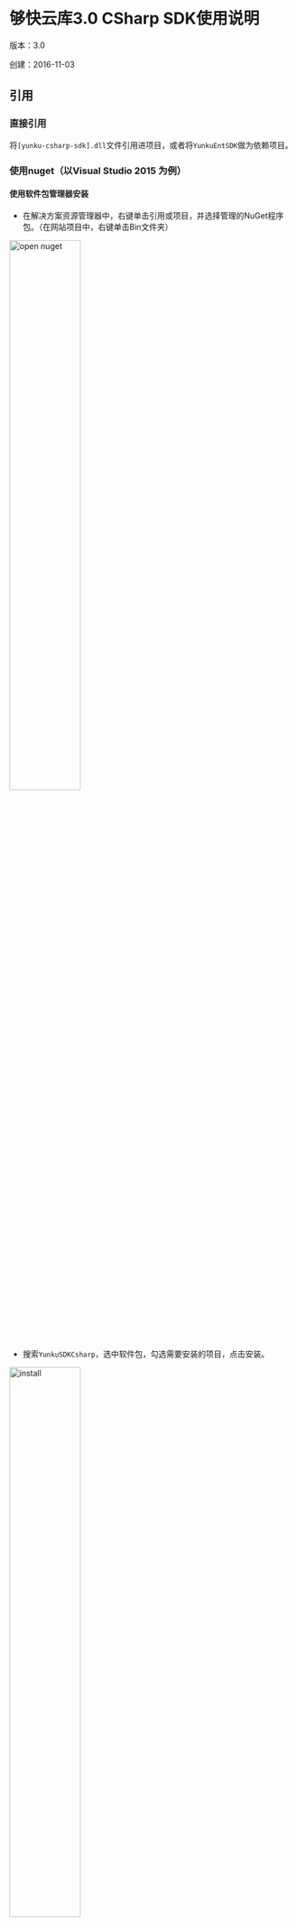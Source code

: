 # 够快云库3.0 CSharp SDK使用说明

版本：3.0

创建：2016-11-03

## 引用

### 直接引用
将`[yunku-csharp-sdk].dll`文件引用进项目，或者将`YunkuEntSDK`做为依赖项目。

### 使用nuget（以Visual Studio 2015 为例）

#### 使用软件包管理器安装

* 在解决方案资源管理器中，右键单击引用或项目，并选择管理的NuGet程序包。（在网站项目中，右键单击Bin文件夹）

<img src=https://repo.gokuai.cn/app/ImageResourceForMD/raw/master/YunkuCsharpSDK/open%20nuget.jpeg alt="open nuget" title="open nuget" width="50%" height="50%"/>

* 搜索`YunkuSDKCsharp`，选中软件包，勾选需要安装的项目，点击安装。

<img src=https://repo.gokuai.cn/app/ImageResourceForMD/raw/master/YunkuCsharpSDK/install.jpeg alt="install" title="install" width="50%" height="50%"/>

#### 使用 nuget CLI安装

* 点击`工具`->`NuGet软件包管理器`->`程序包管理器控制台`打开控制台

<img src=https://repo.gokuai.cn/app/ImageResourceForMD/raw/master/YunkuCsharpSDK/open%20CLI.jpeg alt="open CLI" title="open CLI" width="50%" height="50%"/>

* 安装最新版请输入命令`Install-Package YunkuEntSDK`到默认项目，查看安装[历史版本][2]
* 需要安装至不同的项目中请使用`Install-Package YunkuEntSDK -ProjectName [YourProject]`或在`程序包管理器控制台`设置需要安装的项目

<img src=https://repo.gokuai.cn/app/ImageResourceForMD/raw/master/YunkuCsharpSDK/CLI.jpeg alt="CLI" title="CLI" width="50%" height="50%"/>

## 初始化

要使用云库3.0的API，您需要先在 <a href="http://developer.gokuai.com/yk/tutorial#yk3" target="_blank">企业授权</a> 中获取 `client_id` 和 `client_secret`

## 初始化设置

```
ConfigHelper.SetApiHost("http://apihost");
```

## 参数使用

以下使用到的方法中，如果是string类型的非必要参数，如果是不传，则传`null`

---

## 企业文件管理（EntFileManager.cs）

`orgClientId`和`orgClientSecret`需要通过`EntLibManager`.`bind`方法获取

### 构造方法

	new EntFileManager(string orgClientId,string orgClientSecret);
	
#### 参数

| 参数 | 必须 | 类型 | 说明 |
| --- | --- | --- | --- |
| orgClientId | 是 | string | 库授权client_id  |
| orgClientSecret | 是 | string | 库授权client_secret  |

---

### 获取文件列表

	GetFileList( int start, string fullPath) 
	
#### 参数

| 名称 | 必需 | 类型 | 说明 |
| --- | --- | --- | --- |
| start | 是 | int | 开始位置(每次返回100条数据) |
| fullPath | 是 | string | 文件的路径 |

#### 返回结果
	{
		count:
		list:
		[
			{
				hash:
				dir:
				fullpath:
				filename:
				filehash:
				filesize:
				create_member_name:
				create_dateline:
				last_member_name:
				last_dateline:
			},
			...
		]
	}
	
| 字段 | 类型 | 说明 |
| --- | --- | --- |
| count | int | 文件总数 |
| list | Array | 格式见下 |

| 字段 | 类型 | 说明 |
| --- | --- | --- |
| hash | string | 文件唯一标识 |
| dir | int | 是否文件夹, 1是, 0否 |
| fullpath | string | 文件路径 |
| filename | string | 文件名称 |
| filehash | string | 文件内容hash, 如果是文件夹, 则为空 |
| filesize | long | 文件大小, 如果是文件夹, 则为0 |
| create_member_name | string | 文件创建人名称 |
| create_dateline | int | 文件创建时间戳 |
| last_member_name | string | 文件最后修改人名称 |
| last_dateline | int | 文件最后修改时间戳 |

---

### 获取更新列表

	GetUpdateList( bool isCompare, long fetchDateline)
	
#### 参数

| 名称 | 必需 | 类型 | 说明 |
| --- | --- | --- | --- |
| mode | 否 | string | 更新模式, 可不传, 当需要返回已删除的文件时使用compare |
| fetchDateline | 是 | int | 13位时间戳, 获取该时间后的数据, 第一次获取用0 |

#### 返回结果

| 字段 | 类型 | 说明 |
| --- | --- | --- |
| fetch_dateline | int | 当前返回数据的最大时间戳（13位精确到毫秒） |
| list | Array | 格式见下 |

| 字段 | 类型 | 说明 |
| --- | --- | --- |
| cmd | int | 当mode=compare 时才会返回cmd字段, 0表示删除, 1表示未删除 |
| hash | string | 文件唯一标识 |
| dir | int | 是否文件夹, 1是, 0否 |
| fullpath | string | 文件路径 |
| filename | string | 文件名称 |
| filehash | string | 文件内容hash, 如果是文件夹, 则为空 |
| filesize | long | 文件大小, 如果是文件夹, 则为0 |
| create_member_name | string | 文件创建人名称 |
| create_dateline | int | 文件创建时间戳 |
| last_member_name | string | 文件最后修改人名称 |
| last_dateline | int | 文件最后修改时间戳 |

---

### 文件更新数量
	GetUpdateCounts( long beginDateline, long endDateline, bool showDelete)
	
#### 参数

| 名称 | 必需 | 类型 | 说明 |
| --- | --- | --- | --- |
| beginDateline | 是 | long | 13位时间戳, 开始时间 |
| endDateline | 是 | long | 13位时间戳, 结束时间 |
| showDelete | 是 | boolean |是否返回删除文件 |

#### 返回结果

	{
		count: 更新数量
	}

---

### 获取文件信息

	GetFileInfo( string fullPath，NetType type) 
	
#### 参数

| 名称 | 必需 | 类型 | 说明 |
| --- | --- | --- | --- |
| fullPath | 是 | string | 文件路径 |
| type | 是 | NetType | Default,返回公网下载地址；In，返回内网下载地址 |

#### 返回结果

	{
		hash:
		dir:
		fullpath:
		filename:
		filesize:
		create_member_name:
		create_dateline:
		last_member_name:
		last_dateline:
		uri:
		preiview：
	}

| 字段 | 类型 | 说明 |
| --- | --- | --- |
| hash | string | 文件唯一标识 |
| dir | int | 是否文件夹 |
| fullpath | string | 文件路径 |
| filename | string | 文件名称 |
| filehash | string | 文件内容hash |
| filesize | long | 文件大小 |
| create_member_name | string | 文件创建人 |
| create_dateline | int | 文件创建时间戳(10位精确到秒)|
| last_member_name | string | 文件最后修改人 |
| last_dateline | int | 文件最后修改时间戳(10位精确到秒) |
| uri | string | 文件下载地址 |
| preiview | string | 文件预览地址 |

---

### 创建文件夹

	CreateFolder( string fullPath, string opName)
	
#### 参数 

| 参数 | 必须 | 类型 | 说明 |
|------|------|------|------|
| fullPath | 是 |string| 文件夹路径 |
| opName | 是 | string | 用户名称 |

#### 返回结果

| 字段 | 类型 | 说明 |
|------|------|------|
| hash | string | 文件唯一标识 |
| fullpath | string | 文件夹的路径 |

---

### 通过文件流上传（50M以内文件）

	CreateFile( string fullPath,string opName, FileInputStream stream) 
	
#### 参数

| 参数 | 必须 | 类型 | 说明 |
|------|------|------|------|
| fullPath | 是 | string | 文件路径 |
| opName | 是 | string | 用户名称 |
| stream | 是 | stream | 文件流 |


#### 返回结果

| 字段 | 类型 | 说明 |
|------|------|------|
| hash | string | 文件唯一标识 |
| fullpath | string | 文件路径 |
| filehash | string | 文件内容hash |
| filesize | long | 文件大小 |

---

### 通过本地路径上传（50M以内文件）

	CreateFile( string fullPath, string opName, string localPath)
	
#### 参数

| 参数 | 必须 | 类型 | 说明 |
|------|------|------|------|
| fullPath | 是 | string | 文件路径 |
| opName | 时 | string | 用户名称 |
| localPath | 是 | string | 文件流 |

#### 返回结果

| 字段 | 类型 | 说明 |
|------|------|------|
| hash | string | 文件唯一标识 |
| fullpath | string | 文件路径 |
| filehash | string | 文件内容hash |
| filesize | long | 文件大小 |

---

### 通过本地路径上传（50M以内文件）

	CreateFile( string fullPath, string opName, string localPath)
	
#### 参数 
| 参数 | 必须 | 类型 | 说明 |
|------|------|------|------|
| fullPath | 是 | string | 文件路径 |
| opName | 否 | string | 用户名称 |
| localPath | 是 | string | 文件流 |
| fileName | 是 | string | 文件名 |

#### 返回结果

| 字段 | 类型 | 说明 |
|------|------|------|
| hash | string | 文件唯一标识 |
| fullpath | string | 文件路径 |
| filehash | string | 文件内容hash |
| filesize | long | 文件大小 |

---

### 文件分块上传

	UploadByBlock( String fullPath, String opName,
	 int opId, String localFilePath,boolean overWrite, int rangSize, CompletedHanlder completeHanlder,ProgressChangedHandler progressHandler)
	
#### 参数 
| 参数 | 必须 | 类型 | 说明 |	
|------|------|------|------|
| fullpath | 是 | string | 文件路径 |
| opName | 否 | string |  创建人名称, 如果指定了op_id, 就不需要op_name， |
| opId | 否 | int | 创建人id, 个人库默认是库拥有人id, 如果创建人不是云库用户, 可以用op_name代替,|
| localFilePath | 是 | string | 文件本地路径 |
| overWrite | 是 | boolean | 是否覆盖同名文件，true为覆盖 |
| rangSize | 否 | int | 分块上传大小，不传默认为512K |
| completeHanlder | 否 | CompletedHanlder | 上传完成回调 |
| progressHandler | 否 | ProgressChangedHandler | 上传进度回调 |

---

### 移动文件

	Move( string fullPath, string destFullPath, string opName)
	
#### 参数 

| 参数 | 必需 | 类型 | 说明 |
|------|------|------|------|
| fullPath | 是 | string | 要移动文件的路径 |
| destFullPath | 是 | string | 移动后的路径 |
| opName | 是 | string | 用户名称 |

#### 返回结果
	正常返回 HTTP 200
	
---

### 获取文件链接

	Link( String fullPath, int deadline, AuthType authType, String password)
	
#### 参数 
| 参数 | 必需 | 类型 | 说明 |
|------|------|------|------|
| fullPath | 是 | string | 文件路径 |
| deadline | 否 | int | 10位链接失效的时间戳 ，永久传－1 |
| authtype | 是 | enum | 文件访问权限DEFAULT默认为预览，PREVIEW：预览，DOWNLOAD：下载、预览，UPLOAD：上传、下载、预览｜
| password | 否 | string | 密码，不过不设置密码，传null |

#### 返回结果

---

### 获取当前库所有外链

	Links( bool fileOnly)
	
#### 参数 
| 名称 | 必需 | 类型 | 说明 |
| --- | --- | --- | --- |
| fileOnly | 是 | bool | 是否只返回文件, 1只返回文件 |
#### 返回结果
	[
		{
		    "filename": 文件名或文件夹名,
		    "filesize": 文件大小,
    		"link": 文件外链地址,
    		"deadline": 到期时间戳 -1表示永久有效,
    		"password": 是否加密, 1加密, 0无
    	},
    	...
	]

---

### 通过链接上传文件
	
	CreateFileByUrl(string fullpath,int opId,string opName,bool overwrite,string url)

#### 参数 
| 名称 | 必需 | 类型 | 说明 |
| --- | --- | --- | --- |
| fullpath | 是 | string | 文件路径 |
| opId | 否 | int | 创建人id, 个人库默认是库拥有人id, 如果创建人不是云库用户, 可以用op_name代替|
| opName | 否 | string | 创建人名称, 如果指定了opId, 就不需要opName|
| overwrite | 是 | bool | 是否覆盖同名文件, true覆盖(默认) false不覆盖,文件名后增加数字标识|
| url | 是 | string | 需要服务端获取的文件url|

#### 返回结果
	正常返回 HTTP 200 

---

### 通过文件唯一标识获取下载地址
     getDownloadUrlByHash(String hash, final boolean isOpen, NetType net)
#### 参数

| 名称 | 必需 | 类型 | 说明 |
| --- | --- | --- | --- |
| hash | 是 | string | 文件唯一标识 |
| isOpen | 是 | boolean | 是否返回能直接在浏览器中打开的文件地址 |
| net | 是 | NetType | DEFAULT,返回公网下载地址；IN，返回内网下载地址 |
### 返回结果

     	{
     		"urls": [文件下载地址数组(可能有多个下载地址)]
     	}

---
### 通过文件路径获取下载地址
    getDownloadUrlByFullPath(String fullPath, final boolean isOpen, NetType net)
#### 参数

| 名称 | 必需 | 类型 | 说明 |
| --- | --- | --- | --- |
| fullPath | 是 | string | 文件路径 |
| isOpen | 是 | boolean | 是否返回能直接在浏览器中打开的文件地址 |
| net | 是 | NetType | DEFAULT,返回公网下载地址；IN，返回内网下载地址 |
### 返回结果

	{
		"urls": [文件下载地址数组(可能有多个下载地址)]
	}

---

### WEB直接上传文件
	GetUploadServers()

#### 参数 

(无)

#### 返回结果
	{
       "upload":
       [
          上传服务器地址 如:http://upload.domain.com,
         ...
       ]
	}

---

### 复制文件
	copy(String originFullPath, String targetFullPath, String opName)
#### 参数 

| 参数 | 必需 | 类型 | 说明 |
|------|------|------|------|
| originFullPath | 是 | string | 源文件路径 |
| targetFullPath | 是 | string | 目标文件路径(含文件名称) |
| opName | 否 | string | 操作人名称 |

---  

### 回收站
	recycle(int start, int size)
#### 参数 
| 参数 | 必需 | 类型 | 说明 |
|------|------|------|------|
| start | 否 | int | 开始位置,默认0 |
| size | 否 | int | 返回条数,默认100 |
#### 返回结果
	正常返回 HTTP 200
	
---
### 恢复删除文件
	recover(String fullpaths, String opName)
#### 参数 
| 参数 | 必需 | 类型 | 说明 |
|------|------|------|------|
| fullpaths | 是 | string | 要恢复文件的路径 |
| opName | 否 | string | 操作人名称 |
#### 返回结果
	正常返回 HTTP 200
	
---

### 彻底删除文件
	delCompletely(String[] fullpaths, String opName)
#### 参数 
| 参数 | 必需 | 类型 | 说明 |
|------|------|------|------|
| fullpaths | 是 | string[] | 要彻底删除文件的路径 |
| opName | 否 | string | 操作人名称 |
#### 返回结果
	正常返回 HTTP 200
	
---

### 获取文件历史
	history(String fullPath, int start, int size)
#### 参数 

| 参数 | 必需 | 类型 | 说明 |
|------|------|------|------|
| fullPath | 是 | string | 要移动文件的路径 |
| start | 否 | int | 开始位置,默认0 |
| size | 否 | int | 返回条数,默认20 |

#### 返回结果
```	
{
  count:
  list:[
      {
            hid:
            act:
            act_name:
            dir:
            hash:
            fullpath:
            filehash:
            filesize:
            member_id:
            member_name:
            dateline:
            property:
      }
      ...
    ]
}
```

---

### 文件预览地址
	previewUrl(String fullPath, final boolean showWaterMark, String memberName)
#### 参数 
| 名称 | 必需 | 类型 | 说明 |
| --- | --- | --- | --- |
| fullPath | 是 | string | 消息标题 |
| showWaterMark | 是 | boolean | 是否显示水印 |
| memberName | 否 | string | 在水印中显示的文档查看人姓名 |

#### 返回结果
	{
    	"url" : 文档预览地址(10分钟有效)
	}
	
---

### 获取文件夹权限
	getPermission(String fullPath, int memberId)
#### 参数 
| 名称 | 必需 | 类型 | 说明 |
| --- | --- | --- | --- |
| fullPath | 是 | string | 消息标题 |
| memberId | 是 | int | 用户ID |

#### 返回结果
	{
    	["file_read","file_preview","file_write","file_delete"]
	}
	
---

### 修改文件夹权限
	setPermission(String fullPath, FilePermissions... permissions)
#### 参数 
| 名称 | 必需 | 类型 | 说明 |
| --- | --- | --- | --- |
| fullPath | 是 | string | 消息标题 |
| permissions | 是 | FilePermissions | 权限,如 {member_id:["file_read","file_preview","file_write","file_delete"],...} |

#### 返回结果
	正常返回 HTTP 200 
	
---

### 添加标签
	addTag(String fullPath, String[] tags)
#### 参数 
| 名称 | 必需 | 类型 | 说明 |
| --- | --- | --- | --- |
| fullPath | 是 | string | 文件的路径 |
| tags | 是 | string | 标签 |
#### 返回结果
	正常返回 HTTP 200 
---

### 删除标签
	delTag(String fullPath, String[] tags)
#### 参数 
| 名称 | 必需 | 类型 | 说明 |
| --- | --- | --- | --- |
| fullPath | 是 | string | 文件的路径 |
| tags | 是 | string | 标签 |
#### 返回结果
	正常返回 HTTP 200 
---

### 文件搜索
	search(String keyWords, String path, int start, int size, ScopeType... scopes)

#### 参数 
| 名称 | 必需 | 类型 | 说明 |
| --- | --- | --- | --- |
| keyWords | 是 | string | 搜索关键字 |
| path | 是 | string | 需要搜索的文件夹|
| start | 是 | int | 开始位置|
| size | 是 | int | 返回条数|
| scopes | 是 | ScopeType... | 范围，FILENAME-文件名、TAG-标签、CONTENT-全文|

#### 返回结果
	{
		count:
		list:
		[
			{
				hash:
				dir:
				fullpath:
				filename:
				filehash:
				filesize:
				create_member_name:
				create_dateline:
				last_member_name:
				last_dateline:
			},
			...
		]
	}
---

## 企业库管理（EntLibManager.cs）

### 构造方法

	new EntLibManager（string clientId, string clientSecret）


#### 参数

| 参数 | 必须 | 类型 | 说明 |
| --- | --- | --- | --- |
| clientId | 是 | string | 申请应用时分配的AppKey |
| clientSecret | 是 | string | 申请应用时分配的AppSecret |

---

### 创建库

	Create(string orgName, int orgCapacity, 
	string storagePointName, string orgDesc,string orgLogo) 

#### 参数

| 参数 | 必须 | 类型 | 说明 |
| --- | --- | --- | --- |
| orgName | 是 | string | 库名称|
| orgCapacity | 否 | int | 库容量上限, 单位字节, 默认无上限|
| storagePointName | 否 | string | 库归属存储点名称, 默认使用够快存储|
| orgDesc | 否 | string | 库描述|
| orgLogo | 否 | string | 库logo |

#### 返回结果

    {
    	org_id:    
    	mount_id:
    }

| 字段 | 类型 | 说明 |
| --- | --- | --- |
| org_id | int | 库ID |
| mount_id | int | 库空间id |

#### 数值参考

	1T="1099511627776"
	1G＝"1073741824"

---

### 修改库信息

	Set(int orgId, string orgName, string orgCapacity, string orgDesc, string orgLogo) 
	
#### 参数
 
| 名称 | 必需 | 类型 | 说明 |
| --- | --- | --- | --- |
| orgId | 是 | int | 库id |
| orgName | 否 | string | 库名称 |
| orgCapacity | 否 | string | 库容量限制，单位B |
| orgDesc | 否 | string | 库描述 |
| orgLogo | 否 | string | 库logo |

#### 返回结果

   正常返回 HTTP 200
   
#### 数值参考

	1T="1099511627776"
	1G＝"1073741824"
   
---

### 获取库信息

	GetInfo(int orgId)
	
#### 参数

| 名称 | 必需 | 类型 | 说明 |
| --- | --- | --- | --- |
| orgId | 是 | int | 库id |

#### 返回结果

	{
      info:
      {
        org_id : 库ID
        org_name : 库名称
        org_desc : 库描述
        org_logo_url : 库图标url
        size_org_total : 库空间总大小, 单位字节, -1表示空间不限制
        size_org_use: 库已使用空间大小, 单位字节
        mount_id: 库空间id
      }
	}

---

### 获取库列表

	getLibList()

#### 参数

(无)

#### 返回结果

    {
    'list':
        [
        	{
        		org_id : 库ID
        		org_name : 库名称
        		org_logo_url : 库图标url
        		size_org_total : 库空间总大小, 单位字节, -1表示空间不限制
        		size_org_use: 库已使用空间大小, 单位字节
        		mount_id: 库空间id
        	},
        	...
        ]
    }

---

### 获取库授权

	Bind(int orgId, string title, string linkUrl)

#### 参数

| 参数 | 必须 | 类型 | 说明 |
| --- | --- | --- | --- |
| orgId | 是 | int | 库ID |
| title | 否 | string | 标题(预留参数) |
| linkUrl | 否 | string | 链接(预留参数) |

#### 返回结果

	{
		org_client_id:
		org_client_secret:
	}

| 字段 | 类型 | 说明 |
| --- | --- | --- |
| org_client_id | string | 库授权client_id |
| org_client_secret | string | 库授权client_secret |

org\_client\_secret用于调用库文件相关API签名时的密钥

---

### 取消库授权

	UnBind(string orgClientId) 

#### 参数

| 参数 | 必须 | 类型 | 说明 |
| --- | --- | --- | --- |
| orgClientId | 是 | string | 库授权client_id |

#### 返回结果

	正常返回 HTTP 200

---

### 获取库成员列表

	GetMembers(int start, int size, int orgId)

#### 参数

| 参数 | 必须 | 类型 | 说明 |
| --- | --- | --- | --- |
| orgId | 是 | int | 库id |
| start | 否 | int | 分页开始位置，默认0 |
| size | 否 | int | 分页个数，默认20 |

#### 返回结果
	
	{
		list:
		[
			{
				"member_id": 成员id,
				"out_id": 成员外部id,
				"account": 外部账号,
				"member_name": 成员显示名,
				"member_email": 成员邮箱,
				"state": 成员状态。1：已接受，2：未接受,
			},
			...
		],
		count: 成员总数
	}

---

### 查询库成员信息

	GetMember(int orgid, MemberType type, String[] ids)

#### 参数
	
| 参数 | 必须 | 类型 | 说明 |
| --- | --- | --- | --- |
| orgid | 是 | int | 库id |
| type | 是 | enum | Account,OutId,MemberId |
| ids | 是 | array | 多个id数组 |

#### 返回结果
		
		{
			"id(传入时的id))":{
				"member_id": 成员id,
				"out_id": 成员外部id,
				"account": 外部账号,
				"member_name": 成员显示名,
				"member_email": 成员邮箱
			},
			...
		}

---

### 添加库成员

	AddMembers(int orgId, int roleId, int[] memberIds) 

#### 参数

| 参数 | 必须 | 类型 | 说明 |
| --- | --- | --- | --- |
| orgId | 是 | int | 库id |
| roleId | 是 | int | 角色id |
| memberIds | 是 | array | 需要添加的成员id数组 |

#### 返回结果
	
	正常返回 HTTP 200

---

### 修改库成员角色

	SetMemberRole(int orgId, int roleId, int[] memberIds) 

#### 参数

| 参数 | 必须 | 类型 | 说明 |
| --- | --- | --- | --- |
| orgId | 是 | int | 库id |
| roleId | 是 | int | 角色id |
| memberIds | 是 | array | 需要修改的成员id数组 |

#### 返回结果
	
	正常返回 HTTP 200

---

### 删除库成员

	DelMember(int orgId, int[] memberIds)

#### 参数

| 参数 | 必须 | 类型 | 说明 |
| --- | --- | --- | --- |
| orgId | 是 | int | 库id |
| memberIds | 是 | array | 成员id数组|

#### 返回结果
	
	正常返回 HTTP 200

---

### 获取库部门列表

	GetGroups(int orgId)

#### 参数 

| 参数 | 必须 | 类型 | 说明 |
| --- | --- | --- | --- |
| orgId | 是 | int | 库id |

#### 返回结果

	{
		{
			"id": 部门id
			"name": 部门名称
			"role_id": 部门角色id
		},
		...
	}

---

### 库上添加部门

	AddGroup(int orgId, int groupId, int roleId)

#### 参数

| 参数 | 必须 | 类型 | 说明 |
| --- | --- | --- | --- |
| orgId | 是 | int | 库id |
| groupId | 是 | int | 部门id|
| roleId | 否 | int | 角色id |

#### 返回结果
	
	正常返回 HTTP 200

---

### 删除库上的部门

	DelGroup(int orgId, int groupId)

#### 参数 

| 参数 | 必须 | 类型 | 说明 |
| --- | --- | --- | --- |
| orgId | 是 | int | 库id |
| groupId | 是 | int | 部门id |

#### 返回结果
	
	正常返回 HTTP 200

---

### 修改库上部门的角色

	SetGroupRole(int orgId, int groupId, int roleId)

#### 参数 

| 参数 | 必须 | 类型 | 说明 |
| --- | --- | --- | --- |
| orgId | 是 | int | 库id |
| groupId | 是 | int | 部门id |
| roleId | 否 | int | 角色id |

#### 返回结果
	
	正常返回 HTTP 200

---

### 删除库

	Destroy(String orgClientId)

#### 参数 

| 参数 | 必须 | 类型 | 说明 |
| orgClientId | 否 | string | 库授权client_id|

#### 返回结果
	
	正常返回 HTTP 200

---

## 企业管理（EntManager.cs）

### 构造方法

	new EntManager（string clientId,string clientSecret，bool isEnt）

#### 参数 

| 参数 | 必须 | 类型 | 说明 |
| --- | --- | --- | --- |
| clientId | 是 | string | 申请应用时分配的AppKey |
| clientSecret | 是 | string | 申请应用时分配的AppSecret |
| isEnt | 是 | bool | 是否是企业帐号登录|

---

### 使用合作方 OutID 进行认证
	accessTokenWithThirdPartyOutId(String outId)
#### 参数
| 参数 | 必须 | 类型 | 说明 |
| --- | --- | --- | --- |
| outId | 是 | String | 企业在合作方系统中的唯一ID |

#### 返回结果
	{
    access_token: 企业token
    expires_in: token过期时间
	}

---

### 获取角色

	GetRoles() 

#### 参数

（无） 

#### 返回结果
	[
		{
			"id": 角色id,
			"name": 角色名称,
			},
		...
	]

---

### 获取成员列表

	GetMembers(int start, int size)

#### 参数 

| 参数 | 必须 | 类型 | 说明 |
| --- | --- | --- | --- |
| start | 否 | int | 记录开始位置, 默认0 |
| size | 否 | int | 返回条数, 默认20 |

#### 返回结果

	{
		list:
		[
			{
				"member_id": 成员id,
				"out_id": 成员外部id,
				"account": 外部账号,
				"member_name": 成员显示名,
				"member_email": 成员邮箱,
				"state": 成员状态。1：已接受，2：未接受,
			},
			...
		],
		count: 成员总数
	}

---

### 根据成员Id查询企业成员信息

	GetMemberById(int memberId)

#### 参数 
	
| 参数 | 必须 | 类型 | 说明 |
| --- | --- | --- | --- |
| memberId | 是 | int | 成员id |


#### 返回结果

	{
      "member_id": 成员id,
      "member_name": 成员显示名,
      "member_email": 成员邮箱,
      "out_id": 外部系统唯一id,
      "account": 外部系统登录帐号,
      "state": 成员状态。1：已接受，2：未接受
	}

---

### 根据外部系统唯一id查询企业成员信息

	GetMemberByOutId(string outId)

#### 参数 
	
| 参数 | 必须 | 类型 | 说明 |
| --- | --- | --- | --- |
| outId | 是 | string | 外部系统唯一id|

#### 返回结果

	{
      "member_id": 成员id,
      "member_name": 成员显示名,
      "member_email": 成员邮箱,
      "out_id": 外部系统唯一id,
      "account": 外部系统登录帐号,
      "state": 成员状态。1：已接受，2：未接受
	}

---

### 根据外部系统登录帐号查询企业成员信息

	GetMemberByAccount(string account)

#### 参数 
	
| 参数 | 必须 | 类型 | 说明 |
| --- | --- | --- | --- |
| account | 是 | String | 外部系统登录帐号 |

#### 返回结果

	{
      "member_id": 成员id,
      "member_name": 成员显示名,
      "member_email": 成员邮箱,
      "out_id": 外部系统唯一id,
      "account": 外部系统登录帐号,
      "state": 成员状态。1：已接受，2：未接受
	}

---

### 获取部门

	GetGroups() 

#### 参数 

（无）

#### 返回结果
	{
		"list":
		[
			{
				"id": 部门id,
				"name": 部门名称,
				"out_id": 外部唯一id,
				"parent_id": 上级部门id, 0为顶层
			}
		]
	}	

---

### 部门成员列表

	GetGroupMembers(int groupId, int start, int size, bool showChild) 

#### 参数 

| 参数 | 必须 | 类型 | 说明 |
| --- | --- | --- | --- |
| groupId | 是 | int | 部门id |
| start | 是 | int | 记录开始位置 |
| size | 是 | int | 返回条数 |
| showChild | 是 | bool | [0,1] 是否显示子部门内的成员 |

#### 返回结果
	
	
	{
		list:
		[
			{
				"member_id": 成员id,
				"out_id": 成员外部id,
				"account": 外部账号,
				"member_name": 成员显示名,
				"member_email": 成员邮箱,
				"state": 成员状态。1：已接受，2：未接受,
			},
			...
		],
		count: 成员总数
	}

---

### 根据成员id获取成员个人库外链

	GetMemberFileLink(int memberId, bool fileOnly)

#### 参数 

| 参数 | 必须 | 类型 | 说明 |
| --- | --- | --- | --- |
| memberId | 是 | int | 成员id |
| fileOnly | 是 | bool | 是否只返回文件, 1只返回文件 |

#### 返回结果
	[
		{
		    "filename": 文件名或文件夹名,
		    "filesize": 文件大小,
    		"link": 链接地址,
    		"deadline": 到期时间戳 -1表示永久有效,
    		"password": 是否加密, 1加密, 0无
    	},
    	...
	]

---

### 添加或修改同步成员

	AddSyncMember(string oudId,string memberName,string account,string memberEmail,string memberPhone,string password)

#### 参数 

| 参数 | 必须 | 类型 | 说明 |
| --- | --- | --- | --- |
| oudId | 是 | string | 成员在外部系统的唯一id |
| memberName | 是 | string | 显示名称 |
| account | 是 | string | 成员在外部系统的登录帐号 |
| memberEmail | 否 | string | 邮箱 |
| memberPhone | 否 | string | 联系电话 |
| password | 否 | string | 如果需要由够快验证帐号密码,密码为必须参数 |

#### 返回结果

    HTTP 200

---

### 删除同步成员

	DelSyncMember(string[] members)

#### 参数 

| 参数 | 必须 | 类型 | 说明 |
| --- | --- | --- | --- |
| members | 是 | array | 成员在外部系统的唯一id数组|

#### 返回结果

    HTTP 200

---

### 添加或修改同步部门

	AddSyncGroup(string outId,string name,string parentOutId)

#### 参数 

| 参数 | 必须 | 类型 | 说明 |
| --- | --- | --- | --- |
| outId | 是 | string | 部门在外部系统的唯一id |
| name | 是 | string | 显示名称 |
| parentOutId | 否 | string | 如果部门在另一个部门的下级, 需要指定上级部门唯一id, 不传表示在顶层, 修改部门时该字段无效 |

#### 返回结果

    HTTP 200

---

### 删除同步部门

	DelSyncGroup(string[]groups)
	
#### 参数 
| 参数 | 必须 | 类型 | 说明 |
| --- | --- | --- | --- |
| groups | 是 | string | 部门在外部系统的唯一id数组|

#### 返回结果

    HTTP 200

---

### 添加同步部门的成员

	AddSyncGroupMember(string groupOutId,string[] members)
	
#### 参数 
| 参数 | 必须 | 类型 | 说明 |
| --- | --- | --- | --- |
| groupOutId | 否 | string | 外部部门的唯一id, 不传表示顶层 |
| members | 是 | array | 成员在外部系统的唯一id数组 |

#### 返回结果

    HTTP 200
---

### 删除同步部门的成员

	DelSyncGroupMember(string groupOutId, string[] members)
	
#### 参数

| 参数 | 必须 | 类型 | 说明 |
| --- | --- | --- | --- |
| groupOutId | 否 | string | 外部部门的唯一id, 不传表示顶层 |
| members | 是 | array | 成员在外部系统的唯一id数组 |

#### 返回结果

    HTTP 200

---

### 添加管理员
	addSyncAdmin(String outId, String memberEmail, boolean isSuperAdmin)
#### 参数
| 参数 | 必须 | 类型 | 说明 |
| --- | --- | --- | --- |
| outId | 是 | string | 成员在外部系统的唯一id数组 |
| memberEmail | 是 | string | 成员邮箱 |
| isSuperAdmin | 是 | boolean | 是否为超级管理员，否表示管理员 |
#### 返回结果

    HTTP 200
---

## 企业合作API（ThirdPartyManager.java）
### 构造方法
	new ThirdPartyManager(String clientId, String clientSecret, String outId)
### 参数
| 名称 | 必需 | 类型 | 说明 |
| --- | --- | --- | --- |
| clientId | 是 | string | 够快分配的client_id |
| clientSecret | 是 | string | 够快分配的clientSecret |
| outId | 是 | string | 企业在合作方系统中的唯一ID |

### 开通企业
	CreateEnt(String entName, String contactName,
				String contactMobile, String contactEmail, String contactAddress)

#### 参数
| 名称 | 必需 | 类型 | 说明 |
| --- | --- | --- | --- |
| entName | 是 | string | 	企业名称 |
| contactName | 是 | string | 企业联系人姓名 |
| contactMobile | 否 | string | 企业联系电话 |
| contactEmail | 否 | string | 企业联系邮箱 |
| contactAddress  | 否 | string | 企业联系地址 |

### 扩展参数
	CreateEnt(HashMap<String, String> map,String entName, String contactName,
			String contactMobile, String contactEmail, String contactAddress)
#### 参数
| 名称 | 必需 | 类型 | 说明 |
| --- | --- | --- | --- |
| map | 是 | hashMap| 用于传递一些特殊用途的企业初始数据, 参数前缀为__setting _ , 例如: 	__ setting _ site _ url |
| entName | 是 | string | 	企业名称 |
| contactName | 是 | string | 企业联系人姓名 |
| contactMobile | 否 | string | 企业联系电话 |
| contactEmail | 否 | string | 企业联系邮箱 |
| contactAddress  | 否 | string | 企业联系地址 |
#### 返回结果
	正常返回 HTTP 200

### 获取企业信息
	GetEntInfo()
#### 参数

(无)

#### 返回结果
	{
	  "id": 企业ID,
	  "name": 企业名称,
	  "trial": 是否试用, 1表示试用, 0表示正式开通,
	  "end_dateline": 到期时间, unix时间戳,
	  "member_limit": 成员数量上限,
	  "member_count": 成员数量,
	  "space": 空间上限, 单位字节,
	  "size": 已使用空间, 单位字节
	}

### 购买
	OrderSubscribe(int memberCount, int space, int month)

#### 参数
| 名称 | 必需 | 类型 | 说明 |
| --- | --- | --- | --- |
| memberCount | 是 | int | 人数（不限是-1） |
| space | 是 | int | 空间(G) |
| month | 是 | int | 购买的月数 |
#### 返回结果
	正常返回 HTTP 200

### 升级
	OrderUpgrade(int memberCount, int space)
#### 参数
| 名称 | 必需 | 类型 | 说明 |
| --- | --- | --- | --- |
| memberCount | 是 | int | 人数（不限是-1） |
| space | 是 | int | 空间(G) |
#### 返回结果
	正常返回 HTTP 200

### 续费
	OrderRenew(int month)
#### 参数
| 名称 | 必需 | 类型 | 说明 |
| --- | --- | --- | --- |
| month | 是 | int | 购买的月数 |
#### 返回结果
	正常返回 HTTP 200

### 退订
	OrderUnsubscribe()
#### 参数

(无)

#### 返回结果
	正常返回 HTTP 200

### 获取单点登录地址
	GetSsoUrl(String ticket)
#### 参数
| 名称 | 必需 | 类型 | 说明 |
| --- | --- | --- | --- |
| ticket | 是 | string | 	单点登录需要验证的票据 |

#### 返回结果
	{
    	url: 单点登录URL
	}

### [单点登录流程][1]

---

## 网络请求管理（HttpEngine.cs）

### 构造方法

	new HttpEngine（string clientId, string clientSecret）
	
#### 参数

| 参数 | 必须 | 类型 | 说明 |
| --- | --- | --- | --- |
| clientId | 是 | string | 申请应用时分配的AppKey |
| clientSecret | 是 | string | 申请应用时分配的AppSecret |

---

#### 生成签名

	GenerateSign(Dictionary<string, string> parameter) 
	
#### 生成签名带忽略参数

	GenerateSign(Dictionary<string, string> parameter, List<string> ignoreKeys)

#### 请求协助类（RequestHelper）

###### 设置请求方法
	SetMethod(RequestType method)
	
###### 设置请求参数
	 SetParams(Dictionary<string, string> parameter)
###### 参数

| 参数 | 必须 | 类型 | 说明 |
| --- | --- | --- | --- |
| parameter | 是 | Dictionary | 请求参数|	 
	 
###### 设置请求头参数
	 SetHeadParams(Dictionary<string, string> headParams)
	 
###### 参数

| 参数 | 必须 | 类型 | 说明 |
| --- | --- | --- | --- |
| headParams | 是 | Dictionary | 请求头参数|	 

###### 设置检查验证
	SetCheckAuth(bool checkAuth)
###### 参数

| 参数 | 必须 | 类型 | 说明 |
| --- | --- | --- | --- |
| checkAuth | 是 | bool | 检查验证|

###### 设置请求url
	SetUrl(string url)
###### 参数

| 参数 | 必须 | 类型 | 说明 |
| --- | --- | --- | --- |
| url | 是 | string | 请求url|	
	
###### 设置请求忽略参数
	SetIgnoreKeys(List<string> ignoreKeys)

###### 参数

| 参数 | 必须 | 类型 | 说明 |
| --- | --- | --- | --- |
| ignoreKeys | 是 | List | 忽略参数|		

###### 设置请求内容
	SetContent(Stream stream)
	
###### 参数

| 参数 | 必须 | 类型 | 说明 |
| --- | --- | --- | --- |
| stream | 是 | Stream | 请求内容|	
		
###### 设置请求内容类型
	SetContentType(string contentType)
###### 参数

| 参数 | 必须 | 类型 | 说明 |
| --- | --- | --- | --- |
| contentType | 是 | string | 请求内容类型|	
	
###### 设置请求数据
	SetPostDataByte(List<byte> postDataByte)

###### 参数

| 参数 | 必须 | 类型 | 说明 |
| --- | --- | --- | --- |
| postDataByte | 是 | List | 请求数据|	

###### 发起同步请求
	ExecuteSync()
	
###### 发起异步请求
	ExecuteAsync(int ApiID, RequestEventHanlder hanlder)
	
###### 参数

| 参数 | 必须 | 类型 | 说明 |
| --- | --- | --- | --- |
| ApiID | 是 | int | ApiID |		
| hanlder | 是 | RequestEventHanlder | 请求回调|	
---

## 授权管理（OauthEngine.cs）	
	
### 构造方法

	new OauthEngine(string clientId, string clientSecret, bool isEnt)
	
#### 参数

| 参数 | 必须 | 类型 | 说明 |
| --- | --- | --- | --- |
| clientId | 是 | string | 申请应用时分配的AppKey |
| clientSecret | 是 | string | 申请应用时分配的AppSecret |
| isEnt | 是 | bool | 是库 |

---	

### 获取Token
	AccessToken(string username, string password)

#### 参数

| 参数 | 必须 | 类型 | 说明 |
| --- | --- | --- | --- |
| username | 是 | string | 用户名 |
| password | 是 | string | 密码 |
	
---	

### 使用第三方API OUTID 登录
	AccessTokenWithThirdPartyOutId(string outId)

#### 参数

| 参数 | 必须 | 类型 | 说明 |
| --- | --- | --- | --- |
| outId | 是 | string | 第三方outId |	

---


[1]: http://developer.gokuai.com/other/thirdparty.html#单点登录流程
[2]: https://www.nuget.org/packages/YunkuEntSDK
